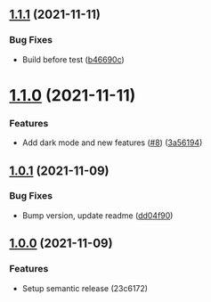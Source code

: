 ## [1.1.1](https://github.com/Manoonchai/learn/compare/v1.1.0...v1.1.1) (2021-11-11)


### Bug Fixes

* Build before test ([b46690c](https://github.com/Manoonchai/learn/commit/b46690cdab231fb7c13f7344cf269c6da8f28253))

# [1.1.0](https://github.com/Manoonchai/learn/compare/v1.0.1...v1.1.0) (2021-11-11)


### Features

* Add dark mode and new features ([#8](https://github.com/Manoonchai/learn/issues/8)) ([3a56194](https://github.com/Manoonchai/learn/commit/3a561944321ea99aa08879255426fc00b3822f4e))

## [1.0.1](https://github.com/Manoonchai/learn/compare/v1.0.0...v1.0.1) (2021-11-09)


### Bug Fixes

* Bump version, update readme ([dd04f90](https://github.com/Manoonchai/learn/commit/dd04f901cefc26584dd276264ffe6a0fd4d80cc7))

## [1.0.0](https://github.com/Manoonchai/learn/compare/v1.0.0) (2021-11-09)

### Features

* Setup semantic release (23c6172)
